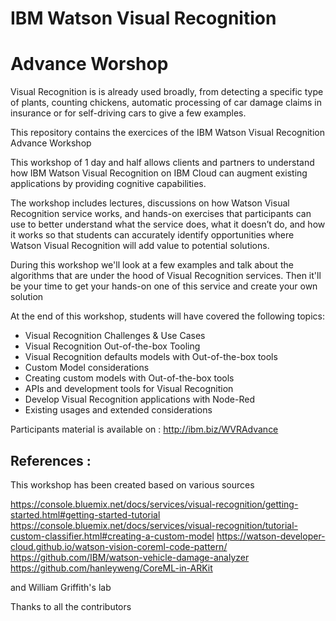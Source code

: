 # IBM Watson Visual Recognition 

# Advance Worshop

Visual Recognition is  is already  used  broadly,  from  detecting  a  specific  type  of  plants,  counting chickens,  automatic  processing  of  car  damage  claims  in insurance  or  for  self-driving  cars  to  give  a  few examples.

This repository contains the exercices of the IBM Watson Visual Recognition Advance Workshop

This workshop of 1 day and half allows clients and partners to understand how IBM Watson Visual Recognition on IBM Cloud can augment existing applications by providing cognitive capabilities. 

The workshop includes lectures, discussions on how Watson Visual Recognition service works, and hands-on  exercises that participants can use to better understand what the service does, what it doesn’t do, and how it works so that students can accurately identify opportunities where Watson Visual Recognition will add  value  to  potential  solutions.  

During  this  workshop  we'll  look  at  a  few  examples  and  talk  about  the algorithms that are under the hood of Visual Recognition services. Then it'll be your time to get your hands-on one of this service and create your own solution

At the end of this workshop, students will have covered the following topics:

- Visual Recognition Challenges & Use Cases
- Visual Recognition Out-of-the-box Tooling
- Visual Recognition defaults models with Out-of-the-box tools
- Custom Model considerations
- Creating custom models with Out-of-the-box tools
- APIs and development tools for Visual Recognition
- Develop Visual Recognition applications with Node-Red
- Existing usages and extended considerations

Participants material is available on : http://ibm.biz/WVRAdvance

## References : 

This workshop has been created based on various sources 

https://console.bluemix.net/docs/services/visual-recognition/getting-started.html#getting-started-tutorial
https://console.bluemix.net/docs/services/visual-recognition/tutorial-custom-classifier.html#creating-a-custom-model
https://watson-developer-cloud.github.io/watson-vision-coreml-code-pattern/
https://github.com/IBM/watson-vehicle-damage-analyzer
https://github.com/hanleyweng/CoreML-in-ARKit

and William Griffith's lab

Thanks to all the contributors




